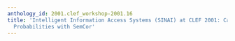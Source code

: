 ```yaml
---
anthology_id: 2001.clef_workshop-2001.16
title: 'Intelligent Information Access Systems (SINAI) at CLEF 2001: Calculating Translation
  Probabilities with SemCor'
---
```

